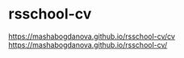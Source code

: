 # rsschool-cv
https://mashabogdanova.github.io/rsschool-cv/cv
https://mashabogdanova.github.io/rsschool-cv/
